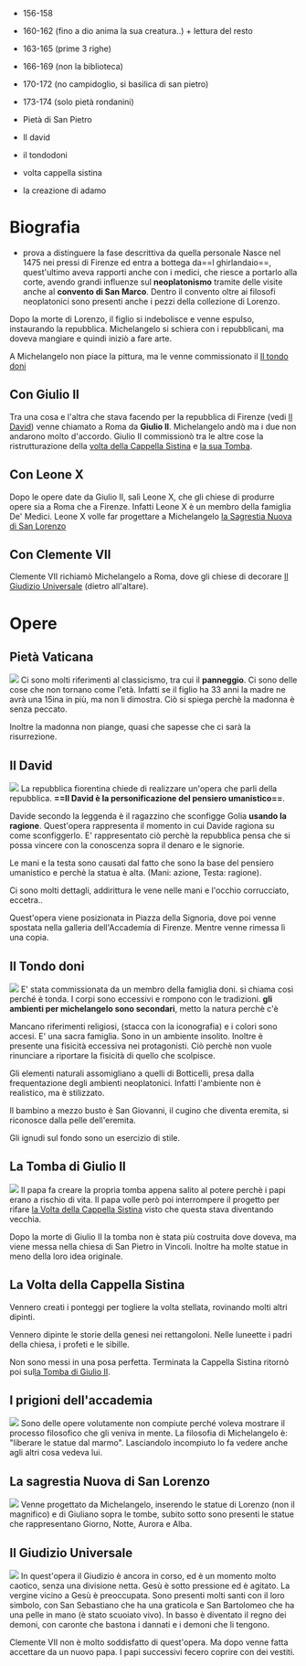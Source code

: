 - 156-158
- 160-162 (fino a dio anima la sua creatura..) + lettura del resto
- 163-165 (prime 3 righe)
- 166-169 (non la biblioteca)
- 170-172 (no campidoglio, si basilica di san pietro)
- 173-174 (solo pietà rondanini)

- Pietà di San Pietro
- Il david
- il tondodoni
- volta cappella sistina
- la creazione di adamo
# Biografia
- prova a distinguere la fase descrittiva da quella personale
Nasce nel 1475 nei pressi di Firenze ed entra a bottega da==l ghirlandaio==, quest'ultimo aveva rapporti anche con i medici, che riesce a portarlo alla corte, avendo grandi influenze sul **neoplatonismo** tramite delle visite anche al **convento di San Marco**.
Dentro il convento oltre ai filosofi neoplatonici sono presenti anche i pezzi della collezione di Lorenzo.

Dopo la morte di Lorenzo, il figlio si indebolisce e venne espulso, instaurando la repubblica.
Michelangelo si schiera con i repubblicani, ma doveva mangiare e quindi iniziò a fare arte.

A Michelangelo non piace la pittura, ma le venne commissionato il [Il tondo doni](#Il%20tondo%20doni)
## Con Giulio II
Tra una cosa e l'altra che stava facendo per la repubblica di Firenze (vedi [Il David](#Il%20David)) venne chiamato a Roma da **Giulio II**. Michelangelo andò ma i due non andarono molto d'accordo.
Giulio II commissionò tra le altre cose la ristrutturazione della [volta della Cappella Sistina](#La%20Volta%20della%20Cappella%20Sistina) e [la sua Tomba](#La%20Tomba%20di%20Giulio%20II).
## Con Leone X
Dopo le opere date da Giulio II, salì Leone X, che gli chiese di produrre opere sia a Roma che a Firenze. Infatti Leone X è un membro della famiglia De' Medici. Leone X volle far progettare a Michelangelo [la Sagrestia Nuova di San Lorenzo](#Sagrestia%20Nuova%20di%20San%20Lorenzo)
## Con Clemente VII
Clemente VII richiamò Michelangelo a Roma, dove gli chiese di decorare [Il Giudizio Universale](#Il%20Giudizio%20Universale) (dietro all'altare).
# Opere
## Pietà Vaticana
![](Michelangelo%20-%20Pietà%20Vaticana.jpg)
Ci sono molti riferimenti al classicismo, tra cui il **panneggio**.
Ci sono delle cose che non tornano come l'età. Infatti se il figlio ha 33 anni la madre ne avrà una 15ina in più, ma non li dimostra. Ciò si spiega perchè la madonna è senza peccato.

Inoltre la madonna non piange, quasi che sapesse che ci sarà la risurrezione.
## Il David
![](Michelangelo%20-%20Il%20David.jpg)
La repubblica fiorentina chiede di realizzare un'opera che parli della repubblica.
**==Il David è la personificazione del pensiero umanistico==**.

Davide secondo la leggenda è il ragazzino che sconfigge Golia **usando la ragione**. Quest'opera rappresenta il momento in cui Davide ragiona su come sconfiggerlo. E' rappresentato ciò perchè la repubblica pensa che si possa vincere con la conoscenza sopra il denaro e le signorie.

Le mani e la testa sono causati dal fatto che sono la base del pensiero umanistico e perchè la statua è alta. (Mani: azione, Testa: ragione).

Ci sono molti dettagli, addirittura le vene nelle mani e l'occhio corrucciato, eccetra..

Quest'opera viene posizionata in Piazza della Signoria, dove poi venne spostata nella galleria dell'Accademia di Firenze. Mentre venne rimessa lì una copia.
## Il Tondo doni
![](Michelangelo%20-%20Tondo%20doni.jpg)
E' stata commissionata da un membro della famiglia doni. si chiama così perché è tonda.
I corpi sono eccessivi e rompono con le tradizioni. **gli ambienti per michelangelo sono secondari**, metto la natura perchè c'è

Mancano riferimenti religiosi, (stacca con la iconografia) e i colori sono accesi.
E' una sacra famiglia.
Sono in un ambiente insolito.
Inoltre è presente una fisicità eccessiva nei protagonisti. Ciò perchè non vuole rinunciare a riportare la fisicità di quello che scolpisce.

Gli elementi naturali assomigliano a quelli di Botticelli, presa dalla frequentazione degli ambienti neoplatonici. Infatti l'ambiente non è realistico, ma è stilizzato.

Il bambino a mezzo busto è San Giovanni, il cugino che diventa eremita, si riconosce dalla pelle dell'eremita.

Gli ignudi sul fondo sono un esercizio di stile.
## La Tomba di Giulio II
![](Michelangelo%20-%20Tomba%20di%20Giulio%20II.jpg)
Il papa fa creare la propria tomba appena salito al potere perchè i papi erano a rischio di vita. 
Il papa volle però poi interrompere il progetto per rifare [la Volta della Cappella Sistina](#La%20Volta%20della%20Cappella%20Sistina) visto che questa stava diventando vecchia.

Dopo la morte di Giulio II la tomba non è stata più costruita dove doveva, ma viene messa nella chiesa di San Pietro in Vincoli. Inoltre ha molte statue in meno della loro idea originale.
## La Volta della Cappella Sistina
Vennero creati i ponteggi per togliere la volta stellata, rovinando molti altri dipinti.

Vennero dipinte le storie della genesi nei rettangoloni. Nelle luneette i padri della chiesa, i profeti e le sibille.

Non sono messi in una posa perfetta.
Terminata la Cappella Sistina ritornò poi sul[la Tomba di Giulio II](#La%20Tomba%20di%20Giulio%20II).
## I prigioni dell'accademia
![](Michelangelo%20-%20Prigioni%20dell'accademia.jpg)
Sono delle opere volutamente non compiute perché voleva mostrare il processo filosofico che gli veniva in mente.
La filosofia di Michelangelo è: "liberare le statue dal marmo". Lasciandolo incompiuto lo fa vedere anche agli altri cosa vedeva lui.
## La sagrestia Nuova di San Lorenzo
![](Michelangelo%20-%20La%20sagrestia%20Nuova%20di%20San%20Lorenzo.jpg)
Venne progettato da Michelangelo, inserendo le statue di Lorenzo (non il magnifico) e di Giuliano sopra le tombe, subito sotto sono presenti le statue che rappresentano Giorno, Notte, Aurora e Alba.
## Il Giudizio Universale
![](Michelangelo%20-%20Il%20giudizio%20universale.jpg)
In quest'opera il Giudizio è ancora in corso, ed è un momento molto caotico, senza una divisione netta.
Gesù è sotto pressione ed è agitato. La vergine vicino a Gesù è preoccupata.
Sono presenti molti santi con il loro simbolo, con San Sebastiano che ha una graticola e San Bartolomeo che ha una pelle in mano (è stato scuoiato vivo).
In basso è diventato il regno dei demoni, con caronte che bastona i dannati e i demoni che li tengono.

Clemente VII non è molto soddisfatto di quest'opera. Ma dopo venne fatta accettare da un nuovo papa. I papi successivi fecero coprire con dei vestiti.